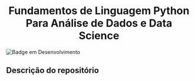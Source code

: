 <h1 align="center"> Fundamentos de Linguagem Python Para Análise de Dados e Data Science </h1>

![Badge em Desenvolvimento](http://img.shields.io/static/v1?label=STATUS&message=EM%20DESENVOLVIMENTO&color=GREEN&style=for-the-badge)

<h2>Descrição do repositório</h2>

